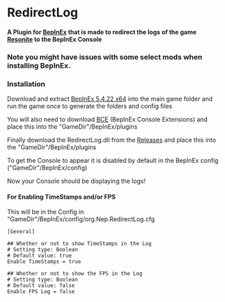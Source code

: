 # RedirectLog

#### A Plugin for [BepInEx](https://github.com/BepInEx/BepInEx/) that is made to redirect the logs of the game [Resonite](https://store.steampowered.com/app/2519830/Resonite/) to the BepInEx Console

### Note you might have issues with some select mods when installing BepInEx.

### Installation
 Download and extract [BepInEx 5.4.22 x64](https://github.com/BepInEx/BepInEx/releases) into the main game folder and run the game once to generate the folders and config files

 You will also need to download [BCE](https://github.com/NepuShiro/BepInEx-Console-Extensions/releases/tag/1.1.0.0) (BepInEx Console Extensions) and place this into the "GameDir"/BepInEx/plugins

 Finally download the RedirectLog.dll from the [Releases](https://github.com/nepushiro/RedirectLog/releases) and place this into the "GameDir"/BepInEx/plugins

To get the Console to appear it is disabled by default in the BepInEx config ("GameDir"/BepInEx/config)

Now your Console should be displaying the logs!

#### For Enabling TimeStamps and/or FPS

This will be in the Config in "GameDir"/BepInEx/config/org.Nep.RedirectLog.cfg

```
[General]

## Whether or not to show TimeStamps in the Log
# Setting type: Boolean
# Default value: true
Enable TimeStamps = true

## Whether or not to show the FPS in the Log
# Setting type: Boolean
# Default value: false
Enable FPS Log = false
```
